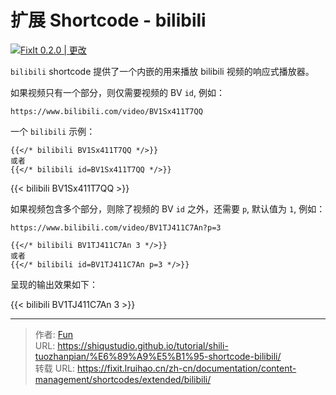 # 扩展 Shortcode - bilibili


[![FixIt 0.2.0 | 更改](https://fixit.lruihao.cn/svg/version/0.2.0-changed.zh-cn.min.svg)](https://github.com/hugo-fixit/FixIt/releases/tag/v0.2.0)

`bilibili` shortcode 提供了一个内嵌的用来播放 bilibili 视频的响应式播放器。

<!--more-->

如果视频只有一个部分，则仅需要视频的 BV `id`, 例如：

```
https://www.bilibili.com/video/BV1Sx411T7QQ
```

一个 `bilibili` 示例：

```go-html-template
{{</* bilibili BV1Sx411T7QQ */>}}
或者
{{</* bilibili id=BV1Sx411T7QQ */>}}
```

{{< bilibili BV1Sx411T7QQ >}}

如果视频包含多个部分，则除了视频的 BV `id` 之外，还需要 `p`, 默认值为 `1`, 例如：

```
https://www.bilibili.com/video/BV1TJ411C7An?p=3
```

```go-html-template
{{</* bilibili BV1TJ411C7An 3 */>}}
或者
{{</* bilibili id=BV1TJ411C7An p=3 */>}}
```

呈现的输出效果如下：

{{< bilibili BV1TJ411C7An 3 >}}


---

> 作者: [Fun](https://blog.funvip.live/)  
> URL: https://shiqustudio.github.io/tutorial/shili-tuozhanpian/%E6%89%A9%E5%B1%95-shortcode-bilibili/  
> 转载 URL: https://fixit.lruihao.cn/zh-cn/documentation/content-management/shortcodes/extended/bilibili/
